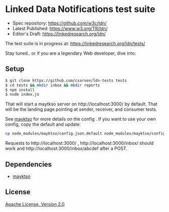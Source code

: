 # Linked Data Notifications test suite

* Spec repository: https://github.com/w3c/ldn/
* Latest Published: https://www.w3.org/TR/ldn/
* Editor's Draft: https://linkedresearch.org/ldn/

The test suite is in progress at: https://linkedresearch.org/ldn/tests/

Stay tuned.. or if you are a legendary Web developer, dive into:

## Setup
```bash
$ git clone https://github.com/csarven/ldn-tests tests
$ cd tests && mkdir inbox && mkdir reports
$ npm install
$ node index.js
```

That will start a maytkso server on http://localhost:3000/ by default. That will
be the landing page pointing at sender, receiver, and consumer tests.

See [mayktso](https://github.com/csarven/mayktso) for more details on the config
. If you want to use your own config, copy the default and update:

```bash
cp node_modules/mayktso/config.json.default node_modules/mayktso/config.json
```

Requests to http://localhost:3000/ , http://localhost:3000/inbox/ should work
and http://localhost:3000/inbox/abcdef after a POST.

## Dependencies
* [mayktso](https://github.com/csarven/mayktso)

## License
[Apache License, Version 2.0](http://www.apache.org/licenses/LICENSE-2.0)
